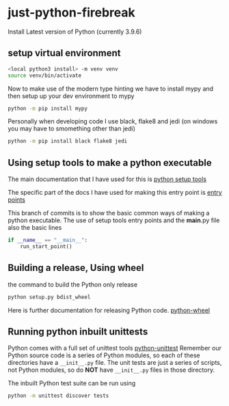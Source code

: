 # just-python-firebreak

Install Latest version of Python (currently 3.9.6)


## setup virtual environment

```bash
<local python3 install> -m venv venv
source venv/bin/activate
```

Now to make use of the modern type hinting we have to install mypy and then setup up your dev environment to mypy
```bash
python -m pip install mypy
```

Personally when developing code I use black, flake8 and jedi (on windows you may have to smomething other than jedi)
```bash
python -m pip install black flake8 jedi
```


## Using setup tools to make a python executable 

The main documentation that I have used for this is [python setup tools](https://setuptools.readthedocs.io/en/latest/)

The specific part of the docs I have used for making this entry point is [entry points](https://setuptools.readthedocs.io/en/latest/userguide/entry_point.html#entry-points)

This branch of commits is to show the basic common ways of making a python executable. The use of setup tools entry points and the __main__.py file also the basic lines

```python
if __name__ == "__main__":
    run_start_point()
```

## Building a release, Using wheel

the command to build the Python only release
```bash
python setup.py bdist_wheel
```

Here is further documentation for releasing Python code. [python-wheel](https://realpython.com/python-wheels/ "link to real python")


## Running python inbuilt unittests

Python comes with a full set of unittest tools [python-unittest](https://docs.python.org/3/library/unittest.html "link to unittest Python docs.") 
Remember our Python source code is a series of Python modules, so each of these directories have a `__init__.py` file. The unit tests are just a series of scripts, not Python modules, so do __NOT__ have `__init__.py` files in those directory.

The inbuilt Python test suite can be run using
```bash
python -m unittest discover tests
```
